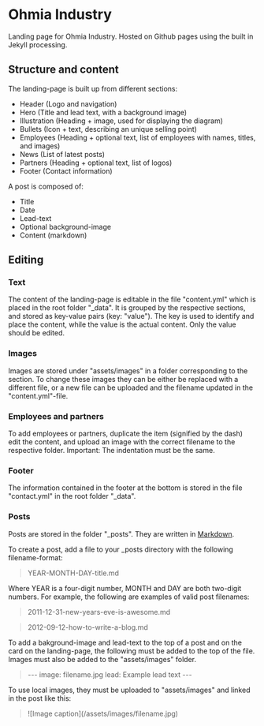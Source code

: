 # Ohmia Industry

Landing page for Ohmia Industry. Hosted on Github pages using the built in Jekyll processing.

## Structure and content

The landing-page is built up from different sections:
- Header (Logo and navigation)
- Hero (Title and lead text, with a background image)
- Illustration (Heading + image, used for displaying the diagram)
- Bullets (Icon + text, describing an unique selling point)
- Employees (Heading + optional text, list of employees with names, titles, and images)
- News (List of latest posts)
- Partners (Heading + optional text, list of logos)
- Footer (Contact information)

A post is composed of:
- Title
- Date
- Lead-text
- Optional background-image
- Content (markdown)

## Editing

### Text
The content of the landing-page is editable in the file "content.yml" which is placed in the root folder "_data". It is grouped by the respective sections, and stored as key-value pairs (key: "value"). The key is used to identify and place the content, while the value is the actual content. Only the value should be edited.

### Images
Images are stored under "assets/images" in a folder corresponding to the section. To change these images they can be either be replaced with a different file, or a new file can be uploaded and the filename updated in the "content.yml"-file.

### Employees and partners
To add employees or partners, duplicate the item (signified by the dash) edit the content, and upload an image with the correct filename to the respective folder. Important: The indentation must be the same.

### Footer
The information contained in the footer at the bottom is stored in the file "contact.yml" in the root folder "_data".


### Posts

Posts are stored in the folder "_posts". They are written in [Markdown](https://www.markdownguide.org/basic-syntax/).

To create a post, add a file to your _posts directory with the following filename-format:

> YEAR-MONTH-DAY-title.md

Where YEAR is a four-digit number, MONTH and DAY are both two-digit numbers. For example, the following are examples of valid post filenames:

> 2011-12-31-new-years-eve-is-awesome.md

> 2012-09-12-how-to-write-a-blog.md

To add a bakground-image and lead-text to the top of a post and on the card on the landing-page, the following must be added to the top of the file. Images must also be added to the "assets/images" folder.
>\---
>image: filename.jpg
>lead: Example lead text
>\---

To use local images, they must be uploaded to "assets/images" and linked in the post like this:

> \![Image caption]\(/assets/images/filename.jpg)
